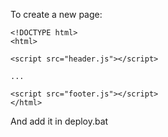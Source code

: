 To create a new page:

```
<!DOCTYPE html>
<html>

<script src="header.js"></script>

...

<script src="footer.js"></script>
</html>
```

And add it in deploy.bat
